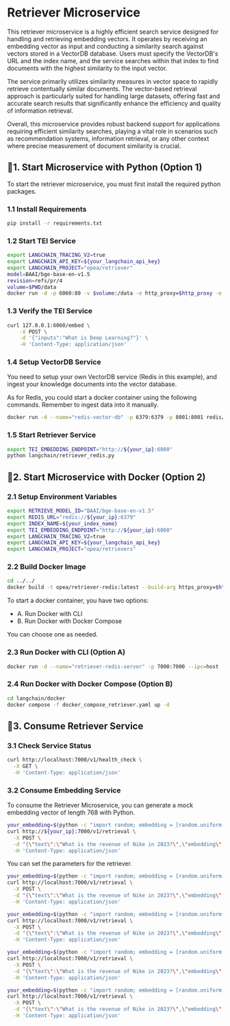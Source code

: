 # Retriever Microservice

This retriever microservice is a highly efficient search service designed for handling and retrieving embedding vectors. It operates by receiving an embedding vector as input and conducting a similarity search against vectors stored in a VectorDB database. Users must specify the VectorDB's URL and the index name, and the service searches within that index to find documents with the highest similarity to the input vector.

The service primarily utilizes similarity measures in vector space to rapidly retrieve contentually similar documents. The vector-based retrieval approach is particularly suited for handling large datasets, offering fast and accurate search results that significantly enhance the efficiency and quality of information retrieval.

Overall, this microservice provides robust backend support for applications requiring efficient similarity searches, playing a vital role in scenarios such as recommendation systems, information retrieval, or any other context where precise measurement of document similarity is crucial.

## 🚀1. Start Microservice with Python (Option 1)

To start the retriever microservice, you must first install the required python packages.

### 1.1 Install Requirements

```bash
pip install -r requirements.txt
```

### 1.2 Start TEI Service

```bash
export LANGCHAIN_TRACING_V2=true
export LANGCHAIN_API_KEY=${your_langchain_api_key}
export LANGCHAIN_PROJECT="opea/retriever"
model=BAAI/bge-base-en-v1.5
revision=refs/pr/4
volume=$PWD/data
docker run -d -p 6060:80 -v $volume:/data -e http_proxy=$http_proxy -e https_proxy=$https_proxy --pull always ghcr.io/huggingface/text-embeddings-inference:cpu-1.2 --model-id $model --revision $revision
```

### 1.3 Verify the TEI Service

```bash
curl 127.0.0.1:6060/embed \
    -X POST \
    -d '{"inputs":"What is Deep Learning?"}' \
    -H 'Content-Type: application/json'
```

### 1.4 Setup VectorDB Service

You need to setup your own VectorDB service (Redis in this example), and ingest your knowledge documents into the vector database.

As for Redis, you could start a docker container using the following commands.
Remember to ingest data into it manually.

```bash
docker run -d --name="redis-vector-db" -p 6379:6379 -p 8001:8001 redis/redis-stack:7.2.0-v9
```

### 1.5 Start Retriever Service

```bash
export TEI_EMBEDDING_ENDPOINT="http://${your_ip}:6060"
python langchain/retriever_redis.py
```

## 🚀2. Start Microservice with Docker (Option 2)

### 2.1 Setup Environment Variables

```bash
export RETRIEVE_MODEL_ID="BAAI/bge-base-en-v1.5"
export REDIS_URL="redis://${your_ip}:6379"
export INDEX_NAME=${your_index_name}
export TEI_EMBEDDING_ENDPOINT="http://${your_ip}:6060"
export LANGCHAIN_TRACING_V2=true
export LANGCHAIN_API_KEY=${your_langchain_api_key}
export LANGCHAIN_PROJECT="opea/retrievers"
```

### 2.2 Build Docker Image

```bash
cd ../../
docker build -t opea/retriever-redis:latest --build-arg https_proxy=$https_proxy --build-arg http_proxy=$http_proxy -f comps/retrievers/langchain/redis/docker/Dockerfile .
```

To start a docker container, you have two options:

- A. Run Docker with CLI
- B. Run Docker with Docker Compose

You can choose one as needed.

### 2.3 Run Docker with CLI (Option A)

```bash
docker run -d --name="retriever-redis-server" -p 7000:7000 --ipc=host -e http_proxy=$http_proxy -e https_proxy=$https_proxy -e REDIS_URL=$REDIS_URL -e INDEX_NAME=$INDEX_NAME -e TEI_EMBEDDING_ENDPOINT=$TEI_EMBEDDING_ENDPOINT opea/retriever-redis:latest
```

### 2.4 Run Docker with Docker Compose (Option B)

```bash
cd langchain/docker
docker compose -f docker_compose_retriever.yaml up -d
```

## 🚀3. Consume Retriever Service

### 3.1 Check Service Status

```bash
curl http://localhost:7000/v1/health_check \
  -X GET \
  -H 'Content-Type: application/json'
```

### 3.2 Consume Embedding Service

To consume the Retriever Microservice, you can generate a mock embedding vector of length 768 with Python.

```bash
your_embedding=$(python -c "import random; embedding = [random.uniform(-1, 1) for _ in range(768)]; print(embedding)")
curl http://${your_ip}:7000/v1/retrieval \
  -X POST \
  -d "{\"text\":\"What is the revenue of Nike in 2023?\",\"embedding\":${your_embedding}}" \
  -H 'Content-Type: application/json'
```

You can set the parameters for the retriever.

```bash
your_embedding=$(python -c "import random; embedding = [random.uniform(-1, 1) for _ in range(768)]; print(embedding)")
curl http://localhost:7000/v1/retrieval \
  -X POST \
  -d "{\"text\":\"What is the revenue of Nike in 2023?\",\"embedding\":${your_embedding},\"search_type\":\"similarity\", \"k\":4}" \
  -H 'Content-Type: application/json'
```

```bash
your_embedding=$(python -c "import random; embedding = [random.uniform(-1, 1) for _ in range(768)]; print(embedding)")
curl http://localhost:7000/v1/retrieval \
  -X POST \
  -d "{\"text\":\"What is the revenue of Nike in 2023?\",\"embedding\":${your_embedding},\"search_type\":\"similarity_distance_threshold\", \"k\":4, \"distance_threshold\":1.0}" \
  -H 'Content-Type: application/json'
```

```bash
your_embedding=$(python -c "import random; embedding = [random.uniform(-1, 1) for _ in range(768)]; print(embedding)")
curl http://localhost:7000/v1/retrieval \
  -X POST \
  -d "{\"text\":\"What is the revenue of Nike in 2023?\",\"embedding\":${your_embedding},\"search_type\":\"similarity_score_threshold\", \"k\":4, \"score_threshold\":0.2}" \
  -H 'Content-Type: application/json'
```

```bash
your_embedding=$(python -c "import random; embedding = [random.uniform(-1, 1) for _ in range(768)]; print(embedding)")
curl http://localhost:7000/v1/retrieval \
  -X POST \
  -d "{\"text\":\"What is the revenue of Nike in 2023?\",\"embedding\":${your_embedding},\"search_type\":\"mmr\", \"k\":4, \"fetch_k\":20, \"lambda_mult\":0.5}" \
  -H 'Content-Type: application/json'
```
